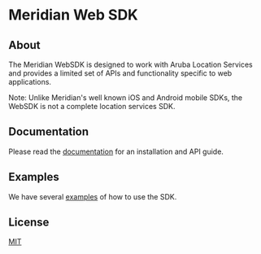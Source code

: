 # Meridian Web SDK

## About

The Meridian WebSDK is designed to work with Aruba Location Services and
provides a limited set of APIs and functionality specific to web applications.

Note: Unlike Meridian's well known iOS and Android mobile SDKs, the WebSDK is not a
complete location services SDK.

## Documentation

Please read the [documentation][] for an installation and API guide.

## Examples

We have several [examples][] of how to use the SDK.

[examples]: https://arubanetworks.github.io/meridian-web-sdk/examples
[download]: https://docs.meridianapps.com/hc/en-us/articles/360039669854-SDK-Downloads
[documentation]: https://arubanetworks.github.io/meridian-web-sdk/

## License

[MIT](LICENSE)
